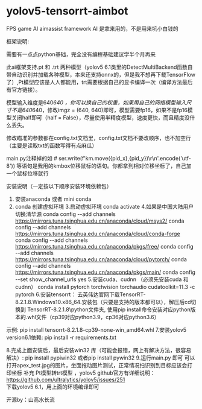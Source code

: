 # yolov5-tensorrt-aimbot
FPS game AI aimassist framework
AI 是拿来用的，不是用来坑小白钱的

框架说明:

需要有一点点python基础，完全没有编程基础建议学半个月再来

此ai框架支持.pt 和 .trt 两种模型（yolov5 6.1类里的DetectMultiBackend函数自带自动识别并加载各种模型，本来还支持onnx的，但是我不想再下载TensorFlow了）,Pt模型应该是人人都能用，trt需要根据自己的显卡编译一次（编译方法最后有官方链接）。

模型输入维度是640*640 ，你可以换自己的权重，如果用自己的网络模型输入尺寸不是640*640，修改imgz = (640, 640)即可，模型需要fp16，如果不是fp16模型关闭half即可（half = False），尽量使用半精度模型，速度更快，而且精度没什么丢失。

修改瞄准的参数都在config.txt文档里，config.txt文档不要改顺序，也不加空行（主要是读取txt的函数写得有点麻瓜）

main.py注释掉的如 # ser.write(f'km.move({pid_x},{pid_y})\r\n'.encode('utf-8')) 等语句是我用的kmbox位移鼠标的语句。你都拿到相对位移坐标了，自己加一个鼠标位移就行

安装说明（一定按以下顺序安装环境依赖包）
1. 安装anaconda 或者 mini conda
2. conda 创建虚拟环境
3.启动虚拟环境 
conda activate <your env name>
4.如果是中国大陆用户切换清华源
conda config --add channels https://mirrors.tuna.tsinghua.edu.cn/anaconda/cloud/msys2/
conda config --add channels https://mirrors.tuna.tsinghua.edu.cn/anaconda/cloud/conda-forge
conda config --add channels https://mirrors.tuna.tsinghua.edu.cn/anaconda/pkgs/free/
conda config --add channels https://mirrors.tuna.tsinghua.edu.cn/anaconda/cloud/pytorch/
conda config --add channels https://mirrors.tuna.tsinghua.edu.cn/anaconda/pkgs/main/
conda config --set show_channel_urls yes
5.安装cuda、cudnn （必须先安装cuda 和cudnn）
conda install pytorch torchvision torchaudio cudatoolkit=11.3 -c pytorch
6.安装tensorrt：
去英伟达官网下载TensorRT-8.2.1.8.Windows10.x86_64.安装包（只要是支持的版本都可以），解压后cd切换到 TensorRT-8.2.1.8\python文件夹, 使用pip install命令安装对应python版本的.whl文件（cp39对应python3.9，cp36对应python3.6）

示例:  pip install tensorrt-8.2.1.8-cp39-none-win_amd64.whl 
7.安装yolov5 version6.1依赖:
pip install -r requirements.txt

8.完成上面安装后，最后安装win32 库（可能会报错，网上有解决方法，很容易解决）:
pip install pypiwin32 
或者pip install pywin32 
9.运行main.py 即可
可以打开apex_test.jpg的图片，坐面拖动图片测试，正常情况扫识别到目标应该会打印坐标
补充
Pt模型转trt模型 ，yolov5 github官方有详细说明：
https://github.com/ultralytics/yolov5/issues/251   
下载yolov5 6.1，用上面的环境编译即可


开源by：山高水长流
